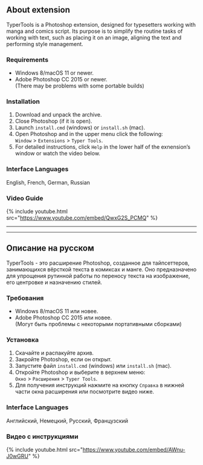 ## About extension

TyperTools is a Photoshop extension, designed for typesetters working with manga and comics script. Its purpose is to simplify the routine tasks of working with text, such as placing it on an image, aligning the text and performing style management.

### Requirements

* Windows 8/macOS 11 or newer.
* Adobe Photoshop CC 2015 or newer.  
(There may be problems with some portable builds)

### Installation

1. Download and unpack the archive.
2. Close Photoshop (if it is open).
3. Launch ``install.cmd`` (windows) or ``install.sh`` (mac).
4. Open Photoshop and in the upper menu click the following:  
``Window`` > ``Extensions`` > ``Typer Tools``.
5. For detailed instructions, click ``Help`` in the lower half of the exnension’s window or watch the video below.

### Interface Languages

English, French, German, Russian

### Video Guide

{% include youtube.html src="https://www.youtube.com/embed/QwxG2S_PCMQ" %}


---
---

## Описание на русском

TyperTools - это расширение Photoshop, созданное для тайпсеттеров, занимающихся вёрсткой текста в комиксах и манге. Оно предназначено для упрощения рутинной работы по переносу текста на изображение, его центровке и назначению стилей.

### Требования

* Windows 8/macOS 11 или новее.
* Adobe Photoshop CC 2015 или новее.  
(Могут быть проблемы с некоторыми портативными сборками)

### Установка

1. Скачайте и распакуйте архив.
2. Закройте Photoshop, если он открыт.
3. Запустите файл ``install.cmd`` (windows) или ``install.sh`` (mac).
4. Откройте Photoshop и выберите в верхнем меню:  
``Окно`` > ``Расширения`` > ``Typer Tools``.
5. Для получения инструкций нажмите на кнопку ``Справка`` в нижней части окна расширения или посмотрите видео ниже.

### Interface Languages

Английский, Немецкий, Русский, Французский

### Видео с инструкциями

{% include youtube.html src="https://www.youtube.com/embed/AWnu-J0wGRU" %}
